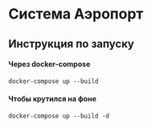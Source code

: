 # Система Аэропорт

## Инструкция по запуску
#### Через docker-compose

<code>docker-compose up --build</code>

#### Чтобы крутился на фоне
<code>docker-compose up --build -d</code>
